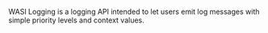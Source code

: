 WASI Logging is a logging API intended to let users emit log messages with
simple priority levels and context values.